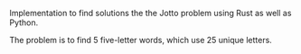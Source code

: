 Implementation to find solutions the the Jotto problem using Rust as well as Python.

The problem is to find 5 five-letter words, which use 25 unique letters.
